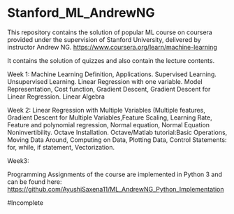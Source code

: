 # Stanford_ML_AndrewNG
This repository contains the solution of popular ML course on coursera provided under the supervision of Stanford University, delivered by instructor Andrew NG.
https://www.coursera.org/learn/machine-learning

It contains the solution of quizzes and also contain the lecture contents.


Week 1: Machine Learning Definition, Applications. Supervised Learning. Unsupervised Learning. Linear Regression with one variable. Model Representation, Cost function, Gradient Descent, Gradient Descent for Linear Regression. Linear Algebra 


Week 2: Linear Regression with Multiple Variables (Multiple features, Gradient Descent for Multiple Variables,Feature Scaling, Learning Rate, Feature and polynomial regression, Normal equation, Normal Equation Noninvertibility. Octave Installation. Octave/Matlab tutorial:Basic Operations, Moving Data Around, Computing on Data, Plotting Data, Control Statements: for, while, if statement, Vectorization.

Week3:


Programming Assignments of the course are implemented in Python 3 and can be found here: 
https://github.com/AyushiSaxena11/ML_AndrewNG_Python_Implementation

#Incomplete
